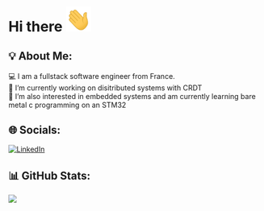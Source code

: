 # Hi there <img src = "assets/wave.gif" width = 50px>

## 💡 About Me:

💻 I am a fullstack software engineer from France.<br>🔭 I’m currently working on disitributed systems with CRDT <br>🌱 I’m also interested in embedded systems and am currently learning bare metal c programming on an STM32

## 🌐 Socials:

[![LinkedIn](https://img.shields.io/badge/LinkedIn-%230077B5.svg?logo=linkedin&logoColor=white)](https://linkedin.com/in/shane-moissonnier)

## 📊 GitHub Stats:

![](https://github-readme-streak-stats.herokuapp.com/?user=ShaneMoissonnier&theme=react&hide_border=false)<br/>

